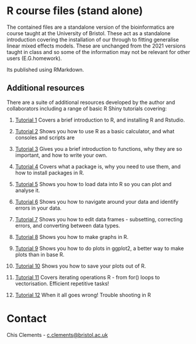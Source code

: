 # R course files (stand alone)

The contained files are a standalone version of the bioinformatics are course taught at the University of Bristol. These act as a standalone introduction covering the installation of our through to fitting generalise linear mixed effects models. These are unchanged from the 2021 versions taught in class and so some of the information may not be relevant for other users (E.G.homework).

Its published using RMarkdown.

## Additional resources

There are a suite of additional resources developed by the author and collaborators including a range of basic R Shiny tutorials covering:



1) [Tutorial 1](https://experimental-conservation.shinyapps.io/Intro_and_installation_LSB/)
Covers a brief introduction to R, and installing R and Rstudio.

2) [Tutorial 2](https://experimental-conservation.shinyapps.io/R-as-a-calculator/)
Shows you how to use R as a basic calculator, and what consoles and scripts are

3) [Tutorial 3](https://experimental-conservation.shinyapps.io/Functions/)
Gives you a brief introduction to functions, why they are so important, and how to write your own.

4) [Tutorial 4](https://experimental-conservation.shinyapps.io/Installing_Packages/)
Covers what a package is, why you need to use them, and how to install packages in R.

5) [Tutorial 5](https://experimental-conservation.shinyapps.io/Loading_data_into_R/)
Shows you how to load data into R so you can plot and analyse it.

6) [Tutorial 6](https://experimental-conservation.shinyapps.io/Navigating_data/)
Shows you how to navigate around your data and identify errors in your data. 

7) [Tutorial 7](https://experimental-conservation.shinyapps.io/Manipulating_dataframes/)
Shows you how to edit data frames - subsetting, correcting errors, and converting between data types. 

8) [Tutorial 8](https://experimental-conservation.shinyapps.io/Making_graphs_in_R/)
Shows you how to make graphs in R. 

9) [Tutorial 9](https://experimental-conservation.shinyapps.io/Plotting_with_ggplot2/)
Shows you how to do plots in ggplot2, a better way to make plots than in base R. 

10) [Tutorial 10](https://experimental-conservation.shinyapps.io/Saving_plots/)
Shows you how to save your plots out of R. 

11) [Tutorial 11](https://experimental-conservation.shinyapps.io/Iteration/)
Covers iterating operations R - from for() loops to vectorisation. Efficient repetitive tasks!

12) [Tutorial 12](https://experimental-conservation.shinyapps.io/Troubleshooting/)
When it all goes wrong! Trouble shooting in R


# Contact

Chis Clements - c.clements@bristol.ac.uk

 
